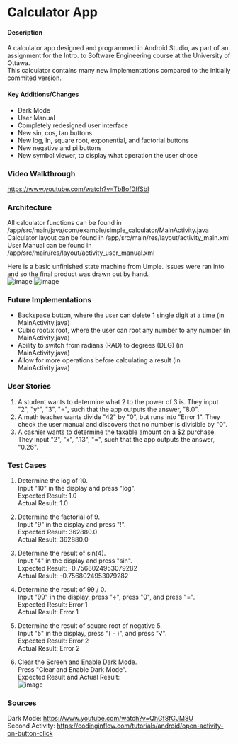 # Calculator App

#### Description
A calculator app designed and programmed in Android Studio, as part of an assignment for the Intro. to Software Engineering course at the University of Ottawa.  
This calculator contains many new implementations compared to the initially commited version.

#### Key Additions/Changes
- Dark Mode
- User Manual
- Completely redesigned user interface
- New sin, cos, tan buttons
- New log, ln, square root, exponential, and factorial buttons
- New negative and pi buttons
- New symbol viewer, to display what operation the user chose

### Video Walkthrough
https://www.youtube.com/watch?v=TbBof0ffSbI

### Architecture
All calculator functions can be found in /app/src/main/java/com/example/simple_calculator/MainActivity.java  
Calculator layout can be found in /app/src/main/res/layout/activity_main.xml  
User Manual can be found in /app/src/main/res/layout/activity_user_manual.xml  

Here is a basic unfinished state machine from Umple. Issues were ran into and so the final product was drawn out by hand.  
![image](https://user-images.githubusercontent.com/60322211/88357497-73ed8f80-cd39-11ea-9d5a-3f69525f2635.png)
![image](https://user-images.githubusercontent.com/60322211/88244358-92805780-cc61-11ea-94c7-04eafdd6d638.png)  

### Future Implementations
- Backspace button, where the user can delete 1 single digit at a time (in MainActivity.java)  
- Cubic root/x root, where the user can root any number to any number (in MainActivity.java)  
- Ability to switch from radians (RAD) to degrees (DEG) (in MainActivity.java)  
- Allow for more operations before calculating a result (in MainActivity.java)  

### User Stories
1. A student wants to determine what 2 to the power of 3 is. They input "2", "yˣ", "3", "=", such that the app outputs the answer, "8.0".  
2. A math teacher wants divide "42" by "0", but runs into "Error 1". They check the user manual and discovers that no number is divisible by "0".  
3. A cashier wants to determine the taxable amount on a $2 purchase. They input "2", "x", ".13", "=", such that the app outputs the answer, "0.26".  

### Test Cases

1. Determine the log of 10.  
Input "10" in the display and press "log".  
Expected Result: 1.0  
Actual Result: 1.0

2. Determine the factorial of 9.  
Input "9" in the display and press "!".  
Expected Result: 362880.0  
Actual Result: 362880.0

3. Determine the result of sin(4).  
Input "4" in the display and press "sin".  
Expected Result: -0.7568024953079282  
Actual Result: -0.7568024953079282

4. Determine the result of 99 / 0.  
Input "99" in the display, press "÷", press "0", and press "=".  
Expected Result: Error 1  
Actual Result: Error 1  

5. Determine the result of square root of negative 5.  
Input "5" in the display, press "( - )", and press "√".  
Expected Result: Error 2  
Actual Result: Error 2  

6. Clear the Screen and Enable Dark Mode.  
Press "Clear and Enable Dark Mode".  
Expected Result and Actual Result:  
![image](https://user-images.githubusercontent.com/60322211/88239628-ecc5ec00-cc52-11ea-9a1d-e12ece1b180b.png)

### Sources
Dark Mode: https://www.youtube.com/watch?v=QhGf8fGJM8U  
Second Activity: https://codinginflow.com/tutorials/android/open-activity-on-button-click  
